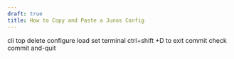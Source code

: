 ```yaml
---
draft: true
title: How to Copy and Paste a Junos Config
---
```


cli
top
delete
configure
load set terminal 
ctrl+shift +D to exit
commit check
commit and-quit
